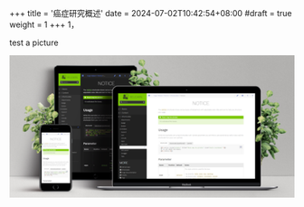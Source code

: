 +++
title = '癌症研究概述'
date = 2024-07-02T10:42:54+08:00
#draft = true
weight = 1
+++
1，

test a picture

![Spock](https://github.com/McShelby/hugo-theme-relearn/blob/main/images/hero.png "test")

